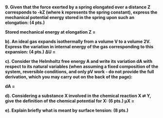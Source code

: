 **9. Given that the force exerted by a spring elongated over a distance Z corresponds to -kZ (where k represents the spring constant), express the mechanical potential energy stored in the spring upon such an elongation: (4 pts.)**

**Stored mechanical energy at elongation Z =**

**b). An ideal gas expands isothermally from a volume V to a volume 2V. Express the variation in internal energy of the gas corresponding to this expansion: (4 pts.)
ΔU =**

**c). Consider the Helmholtz free energy A and write its variation dA with respect to its natural variables (when assuming a fixed composition of the system, reversible conditions, and only pV work - do not provide the full derivation, which you may carry out on the back of the page):**

**dA =**


**d). Considering a substance X involved in the chemical reaction X ⇄ Y, give the definition of the chemical potential for X: (6 pts.)
μX =**

**e). Explain briefly what is meant by surface tension: (8 pts.)**